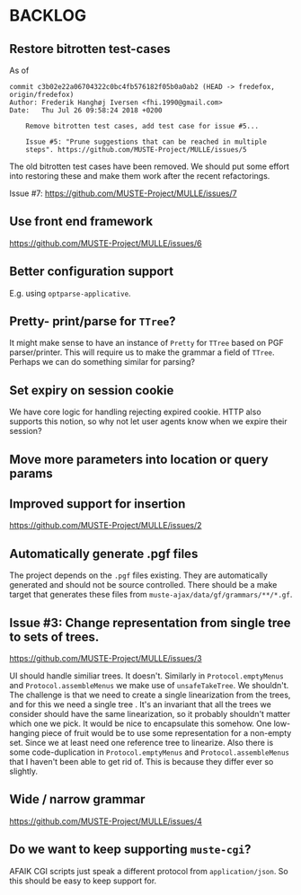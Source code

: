 BACKLOG
=======

Restore bitrotten test-cases
---

As of

    commit c3b02e22a06704322c0bc4fb576182f05b0a0ab2 (HEAD -> fredefox, origin/fredefox)
    Author: Frederik Hanghøj Iversen <fhi.1990@gmail.com>
    Date:   Thu Jul 26 09:58:24 2018 +0200

        Remove bitrotten test cases, add test case for issue #5...

        Issue #5: "Prune suggestions that can be reached in multiple
        steps". https://github.com/MUSTE-Project/MULLE/issues/5

The old bitrotten test cases have been removed. We should put some
effort into restoring these and make them work after the recent
refactorings.

Issue #7: https://github.com/MUSTE-Project/MULLE/issues/7

Use front end framework
---

https://github.com/MUSTE-Project/MULLE/issues/6

Better configuration support
---

E.g. using `optparse-applicative`.

Pretty- print/parse for `TTree`?
---

It might make sense to have an instance of `Pretty` for `TTree` based
on PGF parser/printer.  This will require us to make the grammar a
field of `TTree`.  Perhaps we can do something similar for parsing?

Set expiry on session cookie
---

We have core logic for handling rejecting expired cookie.  HTTP also
supports this notion, so why not let user agents know when we expire
their session?

Move more parameters into location or query params
---

Improved support for insertion
----

https://github.com/MUSTE-Project/MULLE/issues/2

Automatically generate .pgf files
---

The project depends on the `.pgf` files existing.  They are
automatically generated and should not be source controlled.  There
should be a make target that generates these files from
`muste-ajax/data/gf/grammars/**/*.gf`.

Issue #3: Change representation from single tree to sets of trees.
---

https://github.com/MUSTE-Project/MULLE/issues/3

UI should handle similiar trees.  It doesn't.  Similarly in
`Protocol.emptyMenus` and `Protocol.assembleMenus` we make use of
`unsafeTakeTree`.  We shouldn't.  The challenge is that we need to
create a single linearization from the trees, and for this we need a
single tree .  It's an invariant that all the trees we consider should
have the same linearization, so it probably shouldn't matter which one
we pick.  It would be nice to encapsulate this somehow.  One
low-hanging piece of fruit would be to use some representation for a
non-empty set. Since we at least need one reference tree to linearize.
Also there is some code-duplication in `Protocol.emptyMenus` and
`Protocol.assembleMenus` that I haven't been able to get rid of.  This
is because they differ ever so slightly.

Wide / narrow grammar
---

https://github.com/MUSTE-Project/MULLE/issues/4

Do we want to keep supporting `muste-cgi`?
---

AFAIK CGI scripts just speak a different protocol from
`application/json`.  So this should be easy to keep support for.
